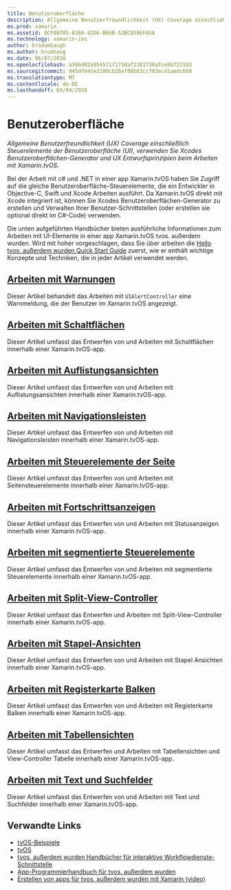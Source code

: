 ```yaml
---
title: Benutzeroberfläche
description: Allgemeine Benutzerfreundlichkeit (UX) Coverage einschließlich Steuerelemente der Benutzeroberfläche (UI), verwenden Sie Xcodes Benutzeroberflächen-Generator und UX Entwurfsprinzipien beim Arbeiten mit Xamarin.tvOS.
ms.prod: xamarin
ms.assetid: 8CF80705-B36A-42D6-B66B-52BC8586FA5A
ms.technology: xamarin-ios
author: bradumbaugh
ms.author: brumbaug
ms.date: 06/07/2016
ms.openlocfilehash: a30bd02a9545717175daf1381730afce6b72218d
ms.sourcegitcommit: 945df041e2180cb20af08b83cc703ecd1aedc6b0
ms.translationtype: MT
ms.contentlocale: de-DE
ms.lasthandoff: 04/04/2018
---
```

# <a name="user-interface"></a>Benutzeroberfläche

_Allgemeine Benutzerfreundlichkeit (UX) Coverage einschließlich Steuerelemente der Benutzeroberfläche (UI), verwenden Sie Xcodes Benutzeroberflächen-Generator und UX Entwurfsprinzipien beim Arbeiten mit Xamarin.tvOS._

Bei der Arbeit mit c# und .NET in einer app Xamarin.tvOS haben Sie Zugriff auf die gleiche Benutzeroberfläche-Steuerelemente, die ein Entwickler in Objective-C, Swift und Xcode Arbeiten ausführt. Da Xamarin.tvOS direkt mit Xcode integriert ist, können Sie Xcodes Benutzeroberflächen-Generator zu erstellen und Verwalten Ihrer Benutzer-Schnittstellen (oder erstellen sie optional direkt im C#-Code) verwenden.

Die unten aufgeführten Handbücher bieten ausführliche Informationen zum Arbeiten mit UI-Elemente in einer app Xamarin.tvOS tvos. außerdem wurden. Wird mit hoher vorgeschlagen, dass Sie über arbeiten die [Hello tvos. außerdem wurden Quick Start Guide](~/ios/tvos/get-started/hello-tvos.md) zuerst, wie er enthält wichtige Konzepte und Techniken, die in jeder Artikel verwendet werden.

## <a name="working-with-alertsiostvosuser-interfacealertsmd"></a>[Arbeiten mit Warnungen](~/ios/tvos/user-interface/alerts.md)

Dieser Artikel behandelt das Arbeiten mit `UIAlertController` eine Warnmeldung, die der Benutzer im Xamarin.tvOS angezeigt.

## <a name="working-with-buttonsiostvosuser-interfacebuttonsmd"></a>[Arbeiten mit Schaltflächen](~/ios/tvos/user-interface/buttons.md)

Dieser Artikel umfasst das Entwerfen von und Arbeiten mit Schaltflächen innerhalb einer Xamarin.tvOS-app.

## <a name="working-with-collection-viewsiostvosuser-interfacecollection-viewsmd"></a>[Arbeiten mit Auflistungsansichten](~/ios/tvos/user-interface/collection-views.md)

Dieser Artikel umfasst das Entwerfen von und Arbeiten mit Auflistungsansichten innerhalb einer Xamarin.tvOS-app.

## <a name="working-with-navigation-barsiostvosuser-interfacenavigation-barsmd"></a>[Arbeiten mit Navigationsleisten](~/ios/tvos/user-interface/navigation-bars.md)

Dieser Artikel umfasst das Entwerfen von und Arbeiten mit Navigationsleisten innerhalb einer Xamarin.tvOS-app.

## <a name="working-with-page-controlsiostvosuser-interfacepage-controlsmd"></a>[Arbeiten mit Steuerelemente der Seite](~/ios/tvos/user-interface/page-controls.md)

Dieser Artikel umfasst das Entwerfen von und Arbeiten mit Seitensteuerelemente innerhalb einer Xamarin.tvOS-app.

## <a name="working-with-progress-indicatorsiostvosuser-interfaceprogress-indicatorsmd"></a>[Arbeiten mit Fortschrittsanzeigen](~/ios/tvos/user-interface/progress-indicators.md)

Dieser Artikel umfasst das Entwerfen von und Arbeiten mit Statusanzeigen innerhalb einer Xamarin.tvOS-app.

## <a name="working-with-segmented-controlsiostvosuser-interfacesegmented-controlsmd"></a>[Arbeiten mit segmentierte Steuerelemente](~/ios/tvos/user-interface/segmented-controls.md)

Dieser Artikel umfasst das Entwerfen von und Arbeiten mit segmentierte Steuerelemente innerhalb einer Xamarin.tvOS-app.

## <a name="working-with-split-view-controllersiostvosuser-interfacesplit-viewsmd"></a>[Arbeiten mit Split-View-Controller](~/ios/tvos/user-interface/split-views.md)

Dieser Artikel umfasst das Entwerfen und Arbeiten mit Split-View-Controller innerhalb einer Xamarin.tvOS-app.

## <a name="working-with-stack-viewsiostvosuser-interfacestacked-viewsmd"></a>[Arbeiten mit Stapel-Ansichten](~/ios/tvos/user-interface/stacked-views.md)

Dieser Artikel umfasst das Entwerfen von und Arbeiten mit Stapel Ansichten innerhalb einer Xamarin.tvOS-app.

## <a name="working-with-tab-barsiostvosuser-interfacetab-barsmd"></a>[Arbeiten mit Registerkarte Balken](~/ios/tvos/user-interface/tab-bars.md)

Dieser Artikel umfasst das Entwerfen von und Arbeiten mit Registerkarte Balken innerhalb einer Xamarin.tvOS-app.

## <a name="working-with-table-viewsiostvosuser-interfacetable-viewsmd"></a>[Arbeiten mit Tabellensichten](~/ios/tvos/user-interface/table-views.md)

Dieser Artikel umfasst das Entwerfen und Arbeiten mit Tabellensichten und View-Controller Tabelle innerhalb einer Xamarin.tvOS-app.

## <a name="working-with-text-and-search-fieldsiostvosuser-interfacetext-fields-and-searchmd"></a>[Arbeiten mit Text und Suchfelder](~/ios/tvos/user-interface/text-fields-and-search.md)

Dieser Artikel umfasst das Entwerfen von und Arbeiten mit Text und Suchfelder innerhalb einer Xamarin.tvOS-app.



## <a name="related-links"></a>Verwandte Links

- [tvOS-Beispiele](https://developer.xamarin.com/samples/tvos/all/)
- [tvOS](https://developer.apple.com/tvos/)
- [tvos. außerdem wurden Handbücher für interaktive Workflowdienste-Schnittstelle](https://developer.apple.com/tvos/human-interface-guidelines/)
- [App-Programmierhandbuch für tvos. außerdem wurden](https://developer.apple.com/library/prerelease/tvos/documentation/General/Conceptual/AppleTV_PG/)
- [Erstellen von apps für tvos. außerdem wurden mit Xamarin (video)](https://university.xamarin.com/lightninglectures/tvos-with-xamarin)
